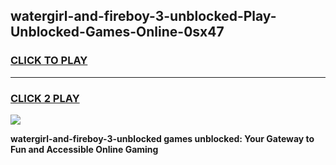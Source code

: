
## watergirl-and-fireboy-3-unblocked-Play-Unblocked-Games-Online-0sx47
<h3>
<a href="https://premium76.site?title=watergirl-and-fireboy-3-unblocked&ref=25A">CLICK TO PLAY</a></h3>
<hr>

<h3>
<a href="https://premium76.site?title=watergirl-and-fireboy-3-unblocked&ref=25A">CLICK 2 PLAY</a>
  
</h3>

<a href="https://premium76.site?title=watergirl-and-fireboy-3-unblocked&ref=25A"><img src="https://clearcache.store/games.png"></a>


**watergirl-and-fireboy-3-unblocked games unblocked: Your Gateway to Fun and Accessible Online Gaming**
